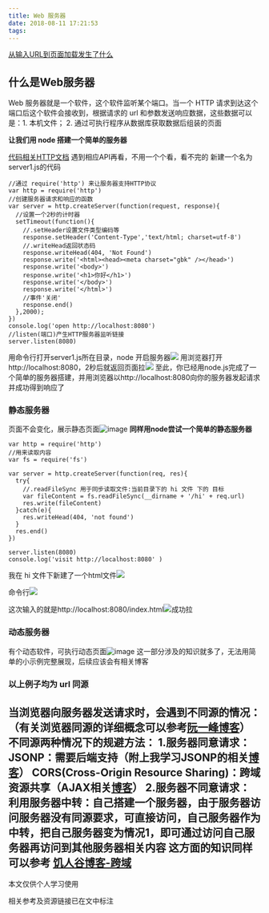 ```yaml
---
title: Web 服务器
date: 2018-08-11 17:21:53
tags:
---
```

[从输入URL到页面加载发生了什么](https://segmentfault.com/a/1190000006879700)
## 什么是Web服务器
Web 服务器就是一个软件，这个软件监听某个端口。当一个 HTTP 请求到达这个端口后这个软件会接收到，根据请求的 url 和参数发送响应数据，这些数据可以是：1. 本机文件； 2. 通过可执行程序从数据库获取数据后组装的页面

**让我们用 node 搭建一个简单的服务器**

[代码相关HTTP文档](https://nodejs.org/dist/latest-v10.x/docs/api/http.html#http_request_end_data_encoding_callback) 遇到相应API再看，不用一个个看，看不完的
新建一个名为 server1.js的代码
```
//通过 require('http') 来让服务器支持HTTP协议
var http = require('http')
//创建服务器请求和响应的函数
var server = http.createServer(function(request, response){
  //设置一个2秒的计时器
  setTimeout(function(){
    //.setHeader设置文件类型编码等
    response.setHeader('Content-Type','text/html; charset=utf-8')
    //.writeHead返回状态码
    response.writeHead(404, 'Not Found')
    response.write('<html><head><meta charset="gbk" /></head>')
    response.write('<body>')
    response.write('<h1>你好</h1>')
    response.write('</body>')
    response.write('</html>')
    //事件'关闭'
    response.end()
  },2000);
})
console.log('open http://localhost:8080')
//listen(端口)产生HTTP服务器监听链接
server.listen(8080)
```
用命令行打开server1.js所在目录，node 开启服务器![](https://upload-images.jianshu.io/upload_images/7094266-59e81063d440a373.png?imageMogr2/auto-orient/strip%7CimageView2/2/w/1240)
用浏览器打开http://localhost:8080，2秒后就返回页面拉![](https://upload-images.jianshu.io/upload_images/7094266-7bf0b304614ce83f.png?imageMogr2/auto-orient/strip%7CimageView2/2/w/1240)
至此，你已经用node.js完成了一个简单的服务器搭建，并用浏览器以http://localhost:8080向你的服务器发起请求并成功得到响应了
### 静态服务器
页面不会变化，展示静态页面![image](http://upload-images.jianshu.io/upload_images/7094266-19e00ec3472ba838.jpg?imageMogr2/auto-orient/strip%7CimageView2/2/w/1240)
**同样用node尝试一个简单的静态服务器**
```
var http = require('http')
//用来读取内容
var fs = require('fs')

var server = http.createServer(function(req, res){
  try{
    //.readFileSync 用于同步读取文件:当前目录下的 hi 文件 下的 目标
    var fileContent = fs.readFileSync(__dirname + '/hi' + req.url)
    res.write(fileContent)
  }catch(e){
    res.writeHead(404, 'not found')
  }
  res.end()
})

server.listen(8080)
console.log('visit http://localhost:8080' )
```
我在 hi 文件下新建了一个html文件![](https://upload-images.jianshu.io/upload_images/7094266-f1c53aa1769fd9ad.png?imageMogr2/auto-orient/strip%7CimageView2/2/w/1240)

命令行![](https://upload-images.jianshu.io/upload_images/7094266-9dcba127af327a67.png?imageMogr2/auto-orient/strip%7CimageView2/2/w/1240)

这次输入的就是http://localhost:8080/index.html![](https://upload-images.jianshu.io/upload_images/7094266-986cc0ea222a9586.png?imageMogr2/auto-orient/strip%7CimageView2/2/w/1240)成功拉

### 动态服务器
有个动态软件，可执行动态页面![image](http://upload-images.jianshu.io/upload_images/7094266-47d1ffd2b592f7e1.jpg?imageMogr2/auto-orient/strip%7CimageView2/2/w/1240)
这一部分涉及的知识就多了，无法用简单的小示例完整展现，后续应该会有相关博客

### 以上例子均为 url 同源
当浏览器向服务器发送请求时，会遇到**不同源**的情况：（有关浏览器同源的详细概念可以参考[阮一峰博客](http://www.ruanyifeng.com/blog/2016/04/same-origin-policy.html)）
不同源两种情况下的规避方法：
1.服务器同意请求：
JSONP：需要后端支持（附上我学习JSONP的相关[博客](https://www.jianshu.com/p/2a2fe02917e7)）
CORS(Cross-Origin Resource Sharing)：跨域资源共享（AJAX相关[博客](https://www.jianshu.com/p/4591a66c50f5)）
2.服务器不同意请求：
利用服务器中转：自己搭建一个服务器，由于服务器访问服务器没有同源要求，可直接访问，自己服务器作为中转，把自己服务器变为情况1，即可通过访问自己服务器再访问到其他服务器相关内容
这方面的知识同样可以参考
[饥人谷博客-跨域](http://book.jirengu.com/fe/%E5%89%8D%E7%AB%AF%E5%9F%BA%E7%A1%80/Javascript/%E8%B7%A8%E5%9F%9F.html)
---
本文仅供个人学习使用

相关参考及资源链接已在文中标注